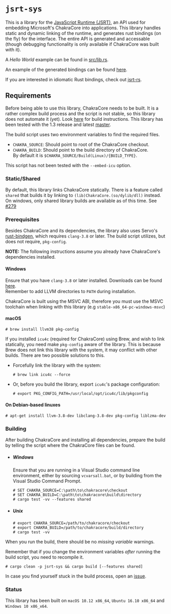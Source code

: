 # `jsrt-sys`

This is a library for the [JavaScript Runtime (JSRT)](https://goo.gl/1F6Gi1), an
API used for embedding Microsoft's ChakraCore into applications. This library
handles static and dynamic linking of the runtime, and generates rust
bindings (on the fly) for the interface. The entire API is generated and
accessable (though debugging functionality is only available if ChakraCore
was built with it).

A *Hello World* example can be found in
[src/lib.rs](https://github.com/darfink/jsrt-rs/blob/master/jsrt-sys/src/lib.rs).

An example of the generated bindings can be found
[here](https://gist.github.com/darfink/d519756ad88efcddfbfe895439cf9451).

If you are interested in idiomatic Rust bindings, check out
[jsrt-rs](https://github.com/darfink/jsrt-rs).

## Requirements

Before being able to use this library, ChakraCore needs to be built. It is a
rather complex build process and the script is not stable, so this library does
not automate it (yet). Look
[here](https://github.com/Microsoft/ChakraCore/wiki/Building-ChakraCore) for
build instructions. This library has been tested with the 1.3 release and
latest [master](https://github.com/Microsoft/ChakraCore/commit/446b086d17).

The build script uses two environment variables to find the required files.

- `CHAKRA_SOURCE`: Should point to root of the ChakraCore checkout.
- `CHAKRA_BUILD`: Should point to the build directory of ChakraCore.  
By default it is `$CHAKRA_SOURCE/Build(Linux)/{BUILD_TYPE}`.

This script has not been tested with the `--embed-icu` option.

### Static/Shared

By default, this library links ChakraCore statically. There is a feature called
`shared` that builds it by linking to `(lib)ChakraCore.(so/dylib/dll)` instead.
On windows, only shared library builds are available as of this time. See
[#279](https://github.com/Microsoft/ChakraCore/issues/279)

### Prerequisites

Besides ChakraCore and its dependencies, the library also uses Servo's
[rust-bindgen](https://github.com/servo/rust-bindgen), which requires `clang-3.8`
or later. The build script utilizes, but does not require, `pkg-config`.

**NOTE:** The following instructions assume you already have ChakraCore's
 dependencies installed.

#### Windows

Ensure that you have `clang-3.8` or later installed. Downloads can be found
[here](http://llvm.org/releases/download.html).  
Remember to add LLVM directories to `PATH` during installation.


ChakraCore is built using the MSVC ABI, therefore you must use the MSVC toolchain
when linking with this library (e.g `stable-x86_64-pc-windows-msvc`)

#### macOS

```
# brew install llvm38 pkg-config
```

If you installed `icu4c` (required for ChakraCore) using Brew, and wish to link
statically, you need make `pkg-config` aware of the library. This is because Brew
does not link this library with the system, it may conflict with other builds.
There are two possible solutions to this.

- Forcefully link the library with the system:

  ```
  # brew link icu4c --force
  ```

- Or, before you build the library, export `icu4c`'s package configuration:

  ```
  # export PKG_CONFIG_PATH=/usr/local/opt/icu4c/lib/pkgconfig
  ```

#### On Debian-based linuxes

```
# apt-get install llvm-3.8-dev libclang-3.8-dev pkg-config liblzma-dev
```

### Building

After building ChakraCore and installing all dependencies, prepare the build by
telling the script where the ChakraCore files can be found.

- ##### Windows

  Ensure that you are running in a Visual Studio command line environment,
  either by sourcing `vcvarsall.bat`, or by building from the Visual
  Studio Command Prompt.

  ```
  # SET CHAKRA_SOURCE=C:\path\to\chakracore\checkout
  # SET CHAKRA_BUILD=C:\path\to\chakracore\build\directory
  # cargo test -vv --features shared
  ```

- ##### Unix

  ```
  # export CHAKRA_SOURCE=/path/to/chakracore/checkout
  # export CHAKRA_BUILD=/path/to/chakracore/build/directory
  # cargo test -vv
  ```

When you run the build, there should be no *missing variable* warnings.

Remember that if you change the environment variables *after* running the build
script, you need to recompile it.

```
# cargo clean -p jsrt-sys && cargo build [--features shared]
```

In case you find yourself stuck in the build process, open an
[issue](https://github.com/darfink/jsrt-rs/issues/new).

### Status

This library has been built on `macOS 10.12 x86_64`, `Ubuntu 16.10 x86_64` and
`Windows 10 x86_x64`.
